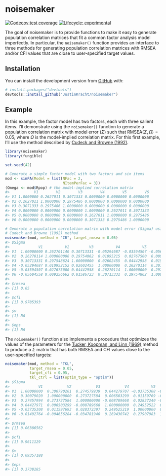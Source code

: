 
<!-- README.md is generated from README.Rmd. Please edit that file -->

# noisemaker

<!-- badges: start -->

[![Codecov test
coverage](https://codecov.io/gh/JustinKracht/noisemaker/branch/main/graph/badge.svg)](https://codecov.io/gh/JustinKracht/noisemaker?branch=main)
[![Lifecycle:
experimental](https://img.shields.io/badge/lifecycle-experimental-orange.svg)](https://lifecycle.r-lib.org/articles/stages.html#experimental)
<!-- badges: end -->

The goal of noisemaker is to provide functions to make it easy to
generate population correlation matrices that fit a common factor
analysis model imperfectly. In particular, the `noisemaker()` function
provides an interface to three methods for generating population
correlation matrices with RMSEA and/or CFI values that are close to
user-specified target values.

## Installation

You can install the development version from
[GitHub](https://github.com/) with:

``` r
# install.packages("devtools")
devtools::install_github("JustinKracht/noisemaker")
```

## Example

In this example, the factor model has two factors, each with three
salient items. I’ll demonstrate using the `noisemaker()` function to
generate a population correlation matrix with model error (*Σ*) such
that RMSEA(*Σ*, *Ω*) = 0.05, where *Ω* is the model-implied correlation
matrix. For this first example, I’ll use the method described by [Cudeck
and Browne (1992)](https://doi-org.ezp1.lib.umn.edu/10.1007/BF02295424).

``` r
library(noisemaker)
library(fungible)

set.seed(42)

# Generate a simple factor model with two factors and six items
mod <- simFA(Model = list(NFac = 2,
                          NItemPerFac = 3))
(Omega <- mod$Rpop) # the model-implied correlation matrix
#>           V1        V2        V3        V4        V5        V6
#> V1 1.0000000 0.2627011 0.3071333 0.0000000 0.0000000 0.0000000
#> V2 0.2627011 1.0000000 0.2975486 0.0000000 0.0000000 0.0000000
#> V3 0.3071333 0.2975486 1.0000000 0.0000000 0.0000000 0.0000000
#> V4 0.0000000 0.0000000 0.0000000 1.0000000 0.2627011 0.3071333
#> V5 0.0000000 0.0000000 0.0000000 0.2627011 1.0000000 0.2975486
#> V6 0.0000000 0.0000000 0.0000000 0.3071333 0.2975486 1.0000000

# Generate a population correlation matrix with model error (Sigma) using the
# Cudeck and Browne (1992) method
noisemaker(mod, method = "CB", target_rmsea = 0.05)
#> $Sigma
#>             V1          V2         V3          V4          V5           V6
#> V1  1.00000000 0.262701140 0.30713331 -0.05294687 -0.03594507 -0.056045582
#> V2  0.26270114 1.000000000 0.29754862  0.01095215  0.02767500  0.009256662
#> V3  0.30713331 0.297548624 1.00000000  0.02602455  0.04442958  0.015867232
#> V4 -0.05294687 0.010952152 0.02602455  1.00000000  0.26270114  0.307133311
#> V5 -0.03594507 0.027675000 0.04442958  0.26270114  1.00000000  0.297548624
#> V6 -0.05604558 0.009256662 0.01586723  0.30713331  0.29754862  1.000000000
#> 
#> $rmsea
#> [1] 0.05
#> 
#> $cfi
#> [1] 0.9785393
#> 
#> $v
#> [1] NA
#> 
#> $eps
#> [1] NA
```

The `noisemaker()` function also implements a procedure that optimizes
the values of the parameters for the [Tucker, Koopman, and Linn
(1969)](https://doi-org.ezp1.lib.umn.edu/10.1007/BF02290601) method to
produce a *Σ* matrix that has both RMSEA and CFI values close to the
user-specified targets:

``` r
noisemaker(mod, method = "TKL", 
           target_rmsea = 0.05, 
           target_cfi = 0.95,
           tkl_ctrl = list(optim_type = "optim"))
#> $Sigma
#>             V1           V2           V3           V4          V5           V6
#> V1  1.00000000  0.300790201  0.274579939  0.044279707 -0.03735308 -0.014927645
#> V2  0.30079020  1.000000000  0.273727584  0.006503299  0.01159769 -0.004656284
#> V3  0.27457994  0.273727584  1.000000000 -0.008789668  0.02837240 -0.034781940
#> V4  0.04427971  0.006503299 -0.008789668  1.000000000  0.24952522  0.269430742
#> V5 -0.03735308  0.011597693  0.028372397  0.249525219  1.00000000  0.279079831
#> V6 -0.01492764 -0.004656284 -0.034781940  0.269430742  0.27907983  1.000000000
#> 
#> $rmsea
#> [1] 0.06386562
#> 
#> $cfi
#> [1] 0.9611129
#> 
#> $v
#> [1] 0.09357188
#> 
#> $eps
#> [1] 0.3738185
```
